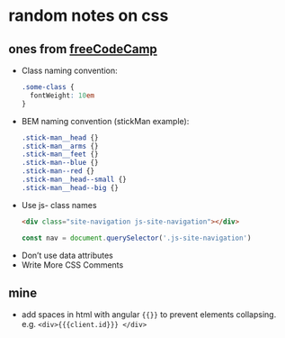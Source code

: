 # random notes on css

## ones from [freeCodeCamp](https://medium.freecodecamp.org/css-naming-conventions-that-will-save-you-hours-of-debugging-35cea737d849)

+ Class naming convention:
  ```css
  .some-class {
    fontWeight: 10em
  }
  ```
+ BEM naming convention (stickMan example):
  ```css
  .stick-man__head {}
  .stick-man__arms {}
  .stick-man__feet {}
  .stick-man--blue {}
  .stick-man--red {}
  .stick-man__head--small {}
  .stick-man__head--big {}
  ```
+ Use js- class names
  ```html
  <div class="site-navigation js-site-navigation"></div>
  ```
  ```javascript
  const nav = document.querySelector('.js-site-navigation')
  ```
+ Don’t use data attributes
+ Write More CSS Comments

## mine

+ add spaces in html with angular ```{{}}``` to prevent elements collapsing. e.g. ```<div>{{{client.id}}} </div>```
